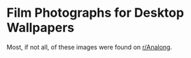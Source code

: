 # Film Photographs for Desktop Wallpapers

Most, if not all, of these images were found on [r/Analong](https://www.reddit.com/r/analog/).
